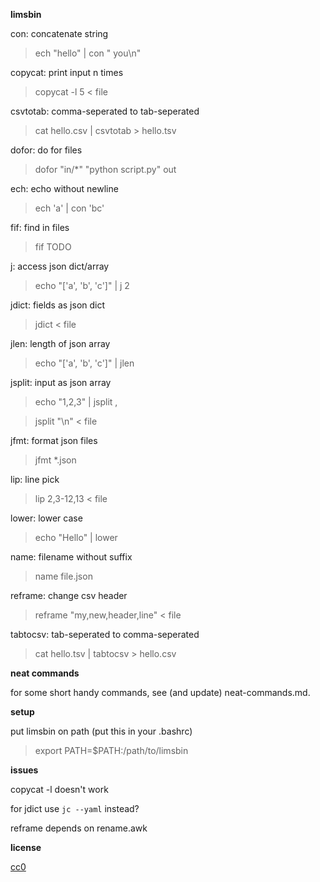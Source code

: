 **limsbin**

con: concatenate string
> ech "hello" | con " you\n"

copycat: print input n times
> copycat -l 5 < file

csvtotab: comma-seperated to tab-seperated
> cat hello.csv | csvtotab > hello.tsv

dofor: do for files
> dofor "in/*" "python script.py" out

ech: echo without newline
> ech 'a' | con 'bc'

fif: find in files
> fif TODO

j: access json dict/array
> echo "['a', 'b', 'c']" | j 2

jdict: fields as json dict
> jdict < file

jlen: length of json array
> echo "['a', 'b', 'c']" | jlen

jsplit: input as json array
> echo "1,2,3" | jsplit ,

> jsplit "\n" < file

jfmt: format json files
> jfmt *.json

lip: line pick
> lip 2,3-12,13 < file

lower: lower case
> echo "Hello" | lower

name: filename without suffix
> name file.json

reframe: change csv header
> reframe "my,new,header,line" < file

tabtocsv: tab-seperated to comma-seperated
> cat hello.tsv | tabtocsv > hello.csv

**neat commands**

for some short handy commands, see (and update) neat-commands.md.

**setup**

put limsbin on path (put this in your .bashrc)
> export PATH=$PATH:/path/to/limsbin

**issues**

copycat -l doesn't work

for jdict use `jc --yaml` instead?

reframe depends on rename.awk

**license**

[cc0](https://creativecommons.org/publicdomain/zero/1.0/)